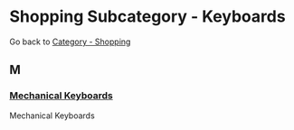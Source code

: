 # Shopping Subcategory - Keyboards

Go back to [Category - Shopping](../../category/shopping.md)

## M

### [Mechanical Keyboards](https://mechanicalkeyboards.com/)

Mechanical Keyboards
